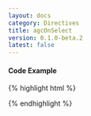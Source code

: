 ```yaml
---
layout: docs
category: Directives
title: agcOnSelect
version: 0.1.0-beta.2
latest: false
---
```


#### Code Example
{% highlight html %}
<div google-chart chart="chartObject" agc-on-select="selectHandler(selectedItem)"></div>
{% endhighlight %}
